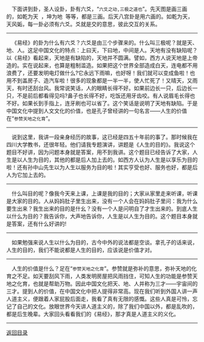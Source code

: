 &emsp;下面讲到卦，圣人设卦，卦有六爻，“``六爻之动,三极之道也``”。先天图是画三画的，如乾为天  ，坤为地  等等，都是三画。后天八宫卦是用六画的。如乾为天，天风姤，每一卦必须有六爻。爻就是交的意思，彼此交互的关系。
___
&emsp;《易经》的卦为什么有六爻？六爻是由三个步骤来的。什么叫三极呢？就是天、地、人。这足中国文化的特点：上曰天，下曰地，中间是人。天地有没有缺陷呢？以《易经》看起来，天地是有缺陷的，天地并不圆满。譬如，西方人说天地是上帝造的。实在说起来，也算是粗制滥造。如果把这个世界全部造成白天，连电都不用浪费了，还要发明电灯做什么?它永远下雨嘛，也好呀！我们就可以变成鱼啦！也用不到盖房子、造汽车啦！很多的现象都是一半一半，使人忙死了！又晴天，又雨天，有时还刮台风。我常说笑话，人的眼睛长得不好。如果前边长一只，后边长一只，不是前后都看得见吗?鼻子也长得不好，吃饭还用牙齿咬。有人说眉毛长得也不好。如果长到手指上，连牙刷也可以省了。这个笑话是说明了天地有缺陷。于是中国文化中提到人文文化的价值，也是孔子曾经讲的一句名言——人生的价值在“``参赞天地之化育``”。
___
&emsp;说到这里，我讲一段亲身经历的故事，这已经是四五十年前的事了。那时候我在四川大学教书，还很年轻。他们请我专题演讲，讲题是《人生的目的》。我说这个题目不好讲，因为问题本身就是答案，用不到我讲。这个题目已经告诉了大家，人生是以人生为目的，其他的都是后人加上去的。如西方人认为人生是以享乐为目的啦！还有孙中山先生以为人生以服务为目的啦！其实亨受也好、服务也好，都是后人为它加上去的。
___
&emsp;什么叫目的呢？像我今天来上课，上课是我的目的；大家从家里走来听课，听课是大家的目的。人从妈妈肚子里生出来，没有一个人会在妈妈肚子里问：我为什么要生出来？我生出来的目的是什幺？没有一个人是问明自了才生出来的。到底人生以什么为目的？我告诉你，大声地告诉你，人生是以人生为目的。这个题目本身就是答案，还有什么好讲的!
___
&emsp;如果勉强来说人生以什么为目的，古今中外的说法都是空谈。拿孔子的话来说，人生的目的，我们不能说都是人生的目的，应该说是价值才对。
___
&emsp;人生的价值是什么？足在“``参赞天地之化育``”。参赞就是弥补的意思，弥补天地的化育之不足。如天要刮风下雨，人类发明房屋把风雨挡住，可知人生的功能是参赞天地之化育，也就是帮助万物。因此中国文化把天、地、人并称为三才——宇宙间的三才。提到人的价值，在中国文化中把人提得非常高。现在我们听到外国人讲一声人道主义，便跟着人家屁股后面走，我看了真有无限的感慨。这些人真是可怜，忘记了自己的文化。放眼世界今天讲人道主义的，除了我们中国以外，都是乱吹的，都是后生晚辈。大家回头看看我们的《易经》，那才真是人道主义的义化。
___
[返回目录](../../master/README.md#目录)